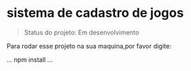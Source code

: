 <h1>sistema de cadastro de jogos</h1>

> Status do projeto: Em desenvolvimento

Para rodar esse projeto na sua maquina,por favor digite:

...
npm install
...
